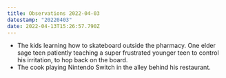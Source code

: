 ```yaml
---
title: Observations 2022-04-03
datestamp: "20220403"
date: 2022-04-13T15:26:57.790Z
---
```

- The kids learning how to skateboard outside the pharmacy. One elder sage teen patiently teaching a super frustrated younger teen to control his irritation, to hop back on the board.
- The cook playing Nintendo Switch in the alley behind his restaurant.